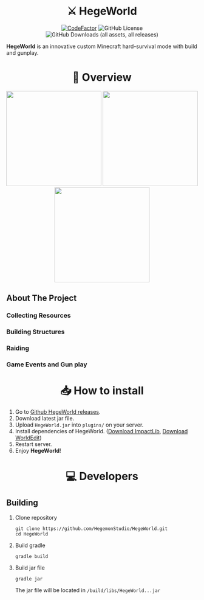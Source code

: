 <div align="center">
    <h1>⚔️ HegeWorld</h1>

[![CodeFactor](https://www.codefactor.io/repository/github/hegemonstudio/hegeworld/badge)](https://www.codefactor.io/repository/github/hegemonstudio/hegeworld)
![GitHub License](https://img.shields.io/github/license/HegemonStudio/HegeWorld)
![GitHub Downloads (all assets, all releases)](https://img.shields.io/github/downloads/HegemonStudio/HegeWorld/total)
    
</div>

**HegeWorld** is an innovative custom Minecraft hard-survival mode with build and gunplay.

<h1 align="center">🔎 Overview</h1>

<div align="center">

<img src="./imgs/ground.gif" width="250px" height="250px">

<img src="./imgs/ore.gif" width="250px" height="250px">

<img src="./imgs/ak.gif" width="250px" height="250px">

</div>

## About The Project

### Collecting Resources

### Building Structures

### Raiding

### Game Events and Gun play

<h1 align="center">📥 How to install</h1>

1. Go to [Github HegeWorld releases](https://github.com/HegemonStudio/HegeWorld/releases).
2. Download latest jar file.
3. Upload ``HegeWorld.jar`` into ``plugins/`` on your server.
4. Install dependencies of HegeWorld. ([Download ImpactLib](https://github.com/Moderrek/ImpactMC/releases), [Download WorldEdit](https://dev.bukkit.org/projects/worldedit/files))
5. Restart server.
6. Enjoy **HegeWorld**!

<h1 align="center">💻 Developers</h1>

## Building

1. Clone repository
    ```shell
    git clone https://github.com/HegemonStudio/HegeWorld.git
    cd HegeWorld
    ```

2. Build gradle
   ```shell
   gradle build
    ```

3. Build jar file
    ```shell
    gradle jar
    ```
    The jar file will be located in ``/build/libs/HegeWorld...jar``
